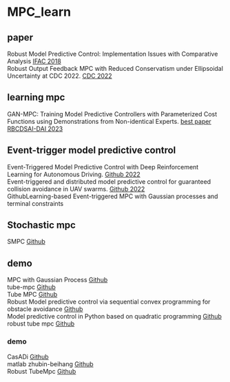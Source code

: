 # MPC_learn
## paper  
Robust Model Predictive Control: Implementation Issues with Comparative Analysis [IFAC 2018](https://github.com/MizuhoAOKI/python_simple_mppi)  
Robust Output Feedback MPC with Reduced Conservatism under Ellipsoidal Uncertainty at CDC 2022. [CDC 2022](https://github.com/tianchenji/Robust-SM-MPC)
## learning mpc
GAN-MPC: Training Model Predictive Controllers with Parameterized Cost Functions using Demonstrations from Non-identical Experts. [best paper RBCDSAI-DAI 2023](https://github.com/returaj/gan_mpc)  
## Event-trigger model predictive control  
Event-Triggered Model Predictive Control with Deep Reinforcement Learning for Autonomous Driving. [Github 2022](https://github.com/dangfengying/rl-based-event-triggered-mpc)  
Event-triggered and distributed model predictive control for guaranteed collision avoidance in UAV swarms. [Github 2022](https://github.com/data-science-in-mechanical-engineering/et-distributed-uav-path-planner)  
GithubLearning-based Event-triggered MPC with Gaussian processes and terminal constraints  

## Stochastic mpc
SMPC [Github](https://github.com/tim283/smpc_example)

## demo
MPC with Gaussian Process [Github](https://github.com/helgeanl/GP-MPC)  
tube-mpc [Github](https://github.com/rhrhhrhr/tube-mpc)  
Tube MPC [Github](https://github.com/smilesun/tube_mpc)  
Robust Model predictive control via sequential convex programming for obstacle avoidance [Github](https://github.com/taewankim1/robust_mpc_obstacle_avoidance)  
Model predictive control in Python based on quadratic programming [Github](https://github.com/stephane-caron/qpmpc)  
robust tube mpc [Github](https://github.com/HiroIshida/robust-tube-mpc)

### demo
CasADi [Github](https://github.com/adamlm/mpc_demo)  
matlab zhubin-beihang [Github](https://github.com/linzhuyue/mpc_learning/tree/main)  
Robust TubeMpc [Github](https://github.com/zhengang-zhong/robust_MPC) 
